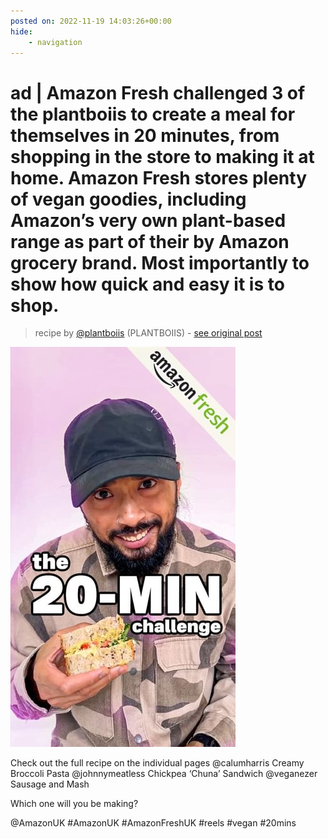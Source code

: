 ```yaml
---
posted on: 2022-11-19 14:03:26+00:00
hide:
    - navigation
---
```


# ad | Amazon Fresh challenged 3 of the plantboiis to create a meal for themselves in 20 minutes, from shopping in the store to making it at home. Amazon Fresh stores plenty of vegan goodies, including Amazon’s very own plant-based range as part of their by Amazon grocery brand. Most importantly to show how quick and easy it is to shop. 

> recipe by [@plantboiis](https://www.instagram.com/plantboiis/) 
(PLANTBOIIS) - [see original post](https://instagram.com/p/ClJSdnlqyyh)

![](../img/plantboiis_19-11-2022_1411.png)


Check out the full recipe on the individual pages
@calumharris Creamy Broccoli Pasta
@johnnymeatless Chickpea ‘Chuna’ Sandwich 
@veganezer Sausage and Mash

Which one will you be making?

@AmazonUK \#AmazonUK \#AmazonFreshUK \#reels \#vegan \#20mins 